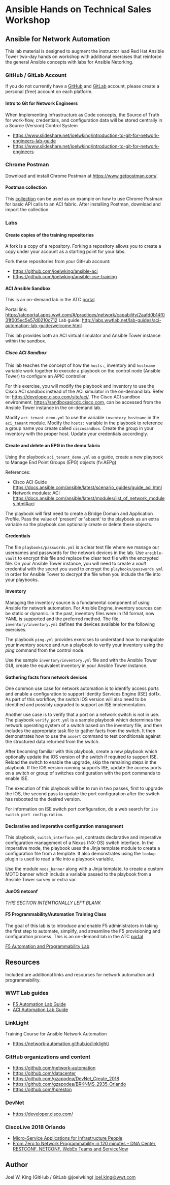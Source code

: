 # Ansible Hands on Technical Sales Workshop

## Ansible for Network Automation
This lab material is designed to augment the instructor lead Red Hat Ansible Tower two-day hands on workshop with additional exercises that reinforce the general Ansible concepts with labs for Ansible Netorking.

### GitHub / GitLab Account
If you do not currently have a [GitHub](github.com) and [GitLab](gitlab.com) account, please create a personal (free) account on each platform.

#### Intro to Git for Network Engineers
When Implementing Infrastructure as Code concepts, the Source of Truth for work-flow, credentials, and configuration data will be stored centrally in a Source (Version) Control System

 * https://www.slideshare.net/joelwking/introduction-to-git-for-network-engineers-lab-guide
 * https://www.slideshare.net/joelwking/introduction-to-git-for-network-engineers

### Chrome Postman
Download and install Chrome Postman at https://www.getpostman.com/.

#### Postman collection
This [collection](https://gist.github.com/joelwking/a819d1f00748122eaeeb3eda7edf9c10) can be used as an example on how to use Chrome Postman for basic API calls to an ACI fabric. After installing Postman, download and import the collection.

### Labs

#### Create copies of the training repositories
A fork is a copy of a repository. Forking a repository allows you to create a copy under your account as a starting point for your labs.

Fork these repositories from your GitHub account:

 * https://github.com/joelwking/ansible-aci
 * https://github.com/joelwking/ansible-cse-training

#### ACI Ansible Sandbox
This is an on-demand lab in the ATC [portal](atcportal.apps.wwt.com)

Portal link: https://atcportal.apps.wwt.com/#/practices/network/capability/2aafd0b14f031f005ec5e57d0210c712
Lab guide: http://labs.wwtlab.net/lab-guides/aci-automation-lab-guide/welcome.html

This lab provides both an ACI virtual simulator and Ansible Tower instance within the sandbox. 

##### Cisco ACI Sandbox
This lab teaches the concept of how the `hosts:`, inventory and `hostname` variable work together to execute a playbook on the control node (Ansible Tower) to configure an APIC controller.

For this exercise, you will modify the playbook and inventory to use the Cisco ACI sandbox instead of the ACI simulator in the on-demand lab. Refer to: https://developer.cisco.com/site/aci/. The Cisco ACI sandbox environment, https://sandboxapicdc.cisco.com, can be accessed from the Ansible Tower instance in the on-demand lab.

Modify `aci_tenant_demo.yml` to use the variable `inventory_hostname` in the `aci_tenant` module. Modify the `hosts:` variable in the playbook to reference a group name you create called `ciscosandbox`. Create the group in your inventory with the proper host. Update your credentials accordingly.


#### Create and delete an EPG in the demo fabric
Using the playbook `aci_tenant_demo.yml` as a guide, create a new playbook to Manage End Point Groups (EPG) objects (fv:AEPg)

References:
 * Cisco ACI Guide https://docs.ansible.com/ansible/latest/scenario_guides/guide_aci.html
 * Network modules: ACI https://docs.ansible.com/ansible/latest/modules/list_of_network_modules.html#aci

The playbook will first need to create a Bridge Domain and Application Profile. Pass the value of 'present' or 'absent' to the playbook as an extra variable so the playbook can optionally create or delete these objects.

#### Credentials
The file `playbooks/passwords.yml` is a clear text file where we manage our usernames and passwords for the network devices in the lab. Use `ansible-vault` to encrypt this file and replace the clear text file with the encrypted file. On your Ansible Tower instance, you will need to create a *vault* credential with the secret you used to encrypt the `playbooks/passwords.yml` in order for Ansible Tower to decrypt the file when you include the file into your playbooks.


#### Inventory
Managing the inventory source is a fundamental component of using Ansible for network automation. For Ansible Engine, inventory sources can be static or dynamic. In the past, inventory files were in INI format, now YAML is supported and the preferred method. The file, `inventory/inventory.yml` defines the devices available for the following exercises.

The playbook `ping.yml` provides exercises to understand how to manipulate your inventory source and run a playbook to verify your inventory using the *ping* command from the control node.

Use the sample `inventory/inventory.yml` file and with the Ansible Tower GUI, create the equivalent inventory in your Ansible Tower instance.

#### Gathering facts from network devices

One common use case for network automation is to identify access ports and enable a configuration to support Identity Services Engine (ISE) dot1x. As part of this workflow, the switch IOS version will also need to be identified and possibly upgraded to support an ISE implementation.

Another use case is to verify that a port on a network switch is not in use. The playbook `verify_port.yml` is a sample playbook which determines the network operating system of a switch based on the inventory file, and then includes the appropriate task file to gather facts from the switch. It then demonstrates how to use the `assert` command to test conditionals against the structured data returned from the switch.

After becoming familiar with this playbook, create a new playbook which optionally update the IOS version of the switch if required to support ISE. Reload the switch to enable the upgrade, skip the remaining steps in the playbook.  If the IOS version running supports ISE, update the access ports on a switch or group of switches configuration with the port commands to enable ISE. 

The execution of this playbook will be to run in two passes, first to upgrade the IOS, the second pass to update the port configuration after the switch has rebooted to the desired version.

For information on ISE switch port configuration, do a web search for `ise switch port configuration`.

#### Declarative and imperative configuration management

This playbook, `switch_interface.yml`, contrasts declarative and imperative configuration management of a Nexus (NX-OS) switch interface. In the imperative mode, the playbook uses the Jinja template module to create a configuration file from a template.  It also demonstrates using the `lookup` plugin is used to read a file into a playbook variable. 

Use the module `nxos_banner` along with a Jinja template, to create a custom MOTD banner which includs a variable passed to the playbook from a Ansible Tower survey or extra var.

#### JunOS netconf

*THIS SECTION INTENTIONALLY LEFT BLANK*

####  F5 Programmability/Automation Training Class

The goal of this lab is to introduce and enable F5 administrators in taking the first step to automate, simplify, and streamline the F5 provisioning and configuration process. This is an on-demand lab in the ATC [portal](atcportal.apps.wwt.com)

[F5 Automation and Programmability Lab](https://atcportal.apps.wwt.com/#/myatc/mycapabilities/08b3ac9f4fb12a400bc050ee0310c7a6)


## Resources
Included are additional links and resources for network automation and programmability.

### WWT Lab guides
  * [F5 Automation Lab Guide](http://labs.wwtlab.net/automation-lab/)
  * [ACI Automation Lab Guide](http://labs.wwtlab.net/lab-guides/aci-automation-lab-guide/)

### LinkLight
Training Course for Ansible Network Automation
  * https://network-automation.github.io/linklight/

### GitHub organizations and content
  * https://github.com/network-automation
  * https://github.com/datacenter
  * https://github.com/gzapodea/DevNet_Create_2018
  * https://github.com/gzapodea/BRKNMS_2935_Orlando
  * https://github.com/hpreston

### DevNet  
  * https://developer.cisco.com/

### CiscoLive 2018 Orlando

  * [Micro-Service Applications for Infrastructure People](https://clnv.s3.amazonaws.com/2018/usa/pdf/BRKCLD-1009.pdf)
  * [From Zero to Network Programmability in 120 minutes – DNA Center, RESTCONF, NETCONF, WebEx Teams and ServiceNow](https://clnv.s3.amazonaws.com/2017/usa/pdf/BRKRST-2935.pdf)

## Author
Joel W. King (GitHub / GitLab @joelwking) joel.king@wwt.com